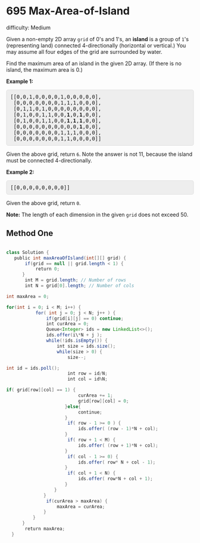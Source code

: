 # 695 Max-Area-of-Island

difficulty: Medium

<style>
        section pre{
          background-color: #eee;
          border: 1px solid #ddd;
          padding:10px;
          border-radius: 5px;
        }
      </style>
<section>
<div><p>Given a non-empty 2D array <code>grid</code> of 0's and 1's, an <b>island</b> is a group of <code>1</code>'s (representing land) connected 4-directionally (horizontal or vertical.) You may assume all four edges of the grid are surrounded by water.</p>
<p>Find the maximum area of an island in the given 2D array. (If there is no island, the maximum area is 0.)</p>
<p><b>Example 1:</b></p>
<pre>[[0,0,1,0,0,0,0,1,0,0,0,0,0],
 [0,0,0,0,0,0,0,1,1,1,0,0,0],
 [0,1,1,0,1,0,0,0,0,0,0,0,0],
 [0,1,0,0,1,1,0,0,<b>1</b>,0,<b>1</b>,0,0],
 [0,1,0,0,1,1,0,0,<b>1</b>,<b>1</b>,<b>1</b>,0,0],
 [0,0,0,0,0,0,0,0,0,0,<b>1</b>,0,0],
 [0,0,0,0,0,0,0,1,1,1,0,0,0],
 [0,0,0,0,0,0,0,1,1,0,0,0,0]]
</pre>
Given the above grid, return <code>6</code>. Note the answer is not 11, because the island must be connected 4-directionally.
<p><b>Example 2:</b></p>
<pre>[[0,0,0,0,0,0,0,0]]</pre>
Given the above grid, return <code>0</code>.
<p><b>Note:</b> The length of each dimension in the given <code>grid</code> does not exceed 50.</p>
</div></section>
 
 ## Method One 
 
``` Java

class Solution {
   public int maxAreaOfIsland(int[][] grid) {
       if(grid == null || grid.length < 1) {
           return 0;
      }
       int M = grid.length; // Number of rows
       int N = grid[0].length; // Number of cols

int maxArea = 0;

for(int i = 0; i < M; i++) {
           for( int j = 0; j < N; j++ ) {
               if(grid[i][j] == 0) continue;
               int curArea = 0;
               Queue<Integer> ids = new LinkedList<>();
               ids.offer(i\*N + j );
               while(!ids.isEmpty()) {
                   int size = ids.size();
                   while(size > 0) {
                       size--;

int id = ids.poll();
                       int row = id/N;
                       int col = id%N;

if( grid[row][col] == 1) {
                           curArea += 1;
                           grid[row][col] = 0;
                      }else{
                           continue;
                      }
                       if( row - 1 >= 0 ) {
                           ids.offer( (row - 1)*N + col);
                      }
                       if( row + 1 < M) {
                           ids.offer( (row + 1)*N + col);
                      }
                       if( col - 1 >= 0) {
                           ids.offer( row* N + col - 1);
                      }
                       if( col + 1 < N) {
                           ids.offer( row*N + col + 1);
                      }
                  }
              }
               if(curArea > maxArea) {
                   maxArea = curArea;
              }
          }
      }
       return maxArea;
  }
​

```

```
